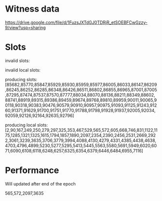 Witness data
============

https://drive.google.com/file/d/1FuzsJXTdGJ0TDRjR_etSOEBFCwGzzy-9/view?usp=sharing

Slots
=====

invalid slots: 

invalid local slots:

producing slots: [85682,85770,85847,85929,85930,85959,85977,86005,86033,86147,86209,86245,86252,86285,86348,86426,86511,86802,86855,86965,87001,87005,87295,87474,87537,87570,87777,88034,88070,88136,88211,88349,88602,88741,88919,89315,89386,89459,89674,89768,89810,89959,90011,90065,90118,90318,90383,90476,90579,90910,90957,90975,91093,91125,91243,91260,91371,91629,91700,91751,91770,91788,91798,91928,91937,92005,92034,92059,92126,92164,92635,92796]

producing local slots: [2,90,167,249,250,279,297,325,353,467,529,565,572,605,668,746,831,1122,1175,1285,1321,1325,1615,1794,1857,1890,2097,2354,2390,2456,2531,2669,2922,3061,3239,3635,3706,3779,3994,4088,4130,4279,4331,4385,4438,4638,4703,4796,4899,5230,5277,5295,5413,5445,5563,5580,5691,5949,6020,6071,6090,6108,6118,6248,6257,6325,6354,6379,6446,6484,6955,7116]


Performance 
===========

Will updated after end of the epoch

565,572,2097,3635